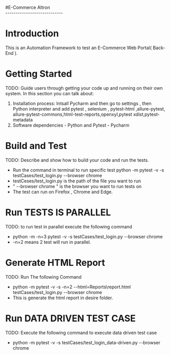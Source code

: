 #E-Commerce Altron<br>----------------------------
# Introduction 
This is an Automation Framework to test an E-Commerce Web Portal( Back-End ).

# Getting Started
TODO: Guide users through getting your code up and running on their own system. In this section you can talk about:

1.	Installation process:
		Intsall Pycharm and then go to settings , then Python interpreter and add pytest , selenium , pytest-html ,allure-pytest,
		allure-pytest-commons,html-test-reports,openxyl,pytest xdist,pytest-metadata
2.	Software dependencies
			- Python and Pytest
			- Pycharm

# Build and Test
TODO: Describe and show how to build your code and run the tests. 

- Run the command in terminal to run specific test 
  python -m pytest -v -s testCases/test_login.py --browser chrome 
- testCeses/test_login.py is the path of the file you want to run
- " --browser chrome " is the browser you want to run tests on
- The test can run on Firefox , Chrome and Edge.

# Run TESTS IS PARALLEL
TODO: to run test in parallel execute the following command
- python -m -n=3 pytest -v -s testCases/test_login.py --browser chrome
- -n=2 means 2 test will run in parallel.

# Generate HTML Report
TODO: Run The following Command
- python -m pytest -v -s -n=2 --html=Reports\report.html testCases/test_login.py --browser chrome
- This is generate the html report in desire folder.

# Run DATA DRIVEN TEST CASE
TODO: Execute the following command to execute data driven test case
-  python -m pytest -v -s testCases/test_login_data-driven.py --browser chrome 